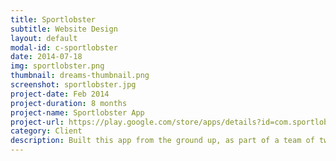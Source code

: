 ```yaml
---
title: Sportlobster
subtitle: Website Design
layout: default
modal-id: c-sportlobster
date: 2014-07-18
img: sportlobster.png
thumbnail: dreams-thumbnail.png
screenshot: sportlobster.jpg
project-date: Feb 2014
project-duration: 8 months
project-name: Sportlobster App
project-url: https://play.google.com/store/apps/details?id=com.sportlobster.android
category: Client
description: Built this app from the ground up, as part of a team of two, starting at version 0.1 all the way through to version 2.5.
---
```

